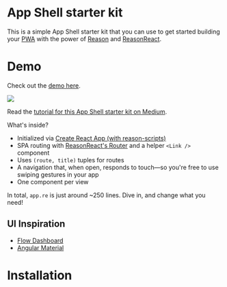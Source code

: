# App Shell starter kit

<p>This is a simple App Shell starter kit that you can use to get started building your <a target="_blank" href="https://developers.google.com/web/progressive-web-apps/">PWA</a> with the power of <a target="_blank" href="https://reasonml.github.io">Reason</a> and <a target="_blank" href="https://reasonml.github.io/reason-react/">ReasonReact</a>.</p>

# Demo

<p>Check out the <a target="_blank" href="https://persianturtle.github.io/reason-app-shell-starter-kit/build/">demo here</a>.</p>
<img src="https://s3.amazonaws.com/persianturtle/demo.gif">
<p>Read the <a target="_blank" href="">tutorial for this App Shell starter kit on Medium</a>.</p>
<p>What's inside?</p>
<ul>
  <li>Initialized via <a target="_blank" href="https://github.com/reasonml-community/reason-scripts">Create React App (with reason-scripts)</a></li>
  <li>SPA routing with <a target="_blank" href="https://reasonml.github.io/reason-react/docs/en/router.html">ReasonReact's Router</a> and a helper <code>&lt;Link /&gt;</code> component</li>
  <li>Uses <code>(route, title)</code> tuples for routes</li>
  <li>A navigation that, when open, responds to touch&mdash;so you're free to use swiping gestures in your app</li>
  <li>One component per view</li>
</ul>
<p>In total, <code>app.re</code> is just around ~250 lines. Dive in, and change what you need!</p>
<h2>UI Inspiration</h2>
<ul>
  <li><a target="_blank" href="https://flowdash.co/">Flow Dashboard</a></li>
  <li><a target="_blank" href="https://material.angular.io/components/categories">Angular Material</a></li>
</ul>

# Installation


